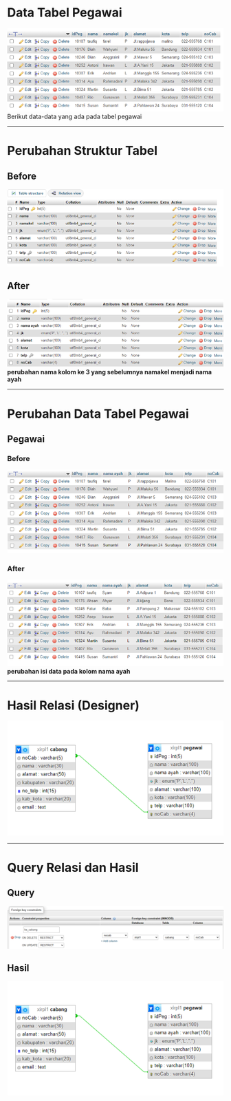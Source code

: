 
# Data Tabel Pegawai
![hasil](aset/1.png)
Berikut data-data yang ada pada tabel pegawai

---
# Perubahan Struktur Tabel

## Before 
![hasil](aset/2.png)

## After
![hasil](aset/3.png)
**perubahan nama kolom ke 3 yang sebelumnya namakel menjadi nama ayah**

---
# Perubahan Data Tabel Pegawai 
## Pegawai
### Before
![hasil](aset/4.png)
### After
![hasil](aset/5.png)
**perubahan isi data pada kolom nama ayah**

---
# Hasil Relasi (Designer)
![hasil](aset/9.png)


---
# Query Relasi dan Hasil
## Query
![hasil](aset/10.png)
## Hasil
![hasil](aset/9.png)